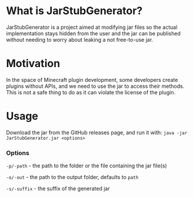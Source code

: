 # What is JarStubGenerator?

JarStubGenerator is a project aimed at modifying jar files so the actual implementation stays hidden from the user and the jar can be published without needing to worry about leaking a not free-to-use jar.

# Motivation

In the space of Minecraft plugin development, some developers create plugins without APIs, and we need to use the jar to access their methods. This is not a safe thing to do as it can violate the license of the plugin.

# Usage

Download the jar from the GitHub releases page, and run it with:
`java -jar JarStubGenerator.jar <options>`

### Options

`-p/-path` - the path to the folder or the file containing the jar file(s)

`-o/-out` - the path to the output folder, defaults to `path`

`-s/-suffix` - the suffix of the generated jar


